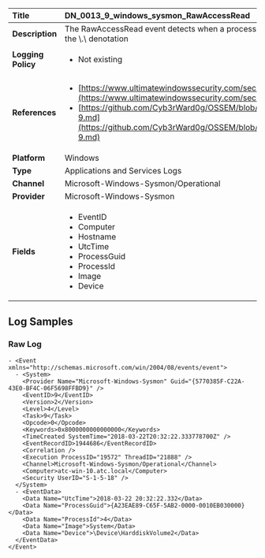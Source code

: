 | Title              | DN_0013_9_windows_sysmon_RawAccessRead       |
|:-------------------|:------------------|
| **Description**    | The RawAccessRead event detects when a process conducts reading operations  from the drive using the \\.\ denotation |
| **Logging Policy** | <ul><li> Not existing </li></ul> |
| **References**     | <ul><li>[https://www.ultimatewindowssecurity.com/securitylog/encyclopedia/event.aspx?eventid=90009](https://www.ultimatewindowssecurity.com/securitylog/encyclopedia/event.aspx?eventid=90009)</li><li>[https://github.com/Cyb3rWard0g/OSSEM/blob/master/data_dictionaries/windows/sysmon/event-9.md](https://github.com/Cyb3rWard0g/OSSEM/blob/master/data_dictionaries/windows/sysmon/event-9.md)</li></ul> |
| **Platform**       | Windows    |
| **Type**           | Applications and Services Logs        |
| **Channel**        | Microsoft-Windows-Sysmon/Operational     |
| **Provider**       | Microsoft-Windows-Sysmon    |
| **Fields**         | <ul><li>EventID</li><li>Computer</li><li>Hostname</li><li>UtcTime</li><li>ProcessGuid</li><li>ProcessId</li><li>Image</li><li>Device</li></ul> |


## Log Samples

### Raw Log

```
- <Event xmlns="http://schemas.microsoft.com/win/2004/08/events/event">
  - <System>
    <Provider Name="Microsoft-Windows-Sysmon" Guid="{5770385F-C22A-43E0-BF4C-06F5698FFBD9}" />
    <EventID>9</EventID>
    <Version>2</Version>
    <Level>4</Level>
    <Task>9</Task>
    <Opcode>0</Opcode>
    <Keywords>0x8000000000000000</Keywords>
    <TimeCreated SystemTime="2018-03-22T20:32:22.333778700Z" />
    <EventRecordID>1944686</EventRecordID>
    <Correlation />
    <Execution ProcessID="19572" ThreadID="21888" />
    <Channel>Microsoft-Windows-Sysmon/Operational</Channel>
    <Computer>atc-win-10.atc.local</Computer>
    <Security UserID="S-1-5-18" />
  </System>
  - <EventData>
    <Data Name="UtcTime">2018-03-22 20:32:22.332</Data>
    <Data Name="ProcessGuid">{A23EAE89-C65F-5AB2-0000-0010EB030000}</Data>
    <Data Name="ProcessId">4</Data>
    <Data Name="Image">System</Data>
    <Data Name="Device">\Device\HarddiskVolume2</Data>
  </EventData>
</Event>

```




